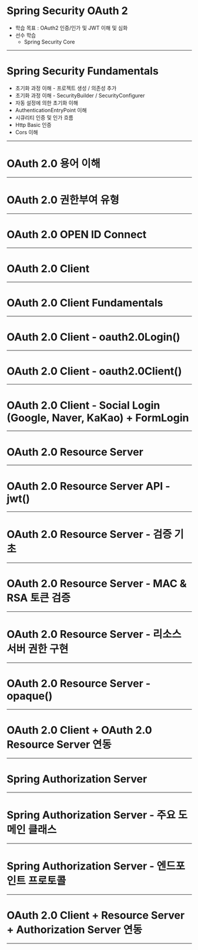 
# Spring Security OAuth 2
- 학습 목표 : OAuth2 인증/인가 및 JWT 이해 및 심화
- 선수 학습
  - Spring Security Core

---

# Spring Security Fundamentals
- 초기화 과정 이해 - 프로젝트 생성 / 의존성 추가
- 초기화 과정 이해 - SecurityBuilder / SecurityConfigurer
- 자동 설정에 의한 초기화 이해
- AuthenticationEntryPoint 이해
- 시큐리티 인증 및 인가 흐름
- Http Basic 인증
- Cors 이해

---

# OAuth 2.0 용어 이해

---

# OAuth 2.0 권한부여 유형

---

# OAuth 2.0 OPEN ID Connect

---

# OAuth 2.0 Client

---

# OAuth 2.0 Client Fundamentals

---

# OAuth 2.0 Client - oauth2.0Login()


---

# OAuth 2.0 Client - oauth2.0Client()

---

# OAuth 2.0 Client - Social Login (Google, Naver, KaKao) + FormLogin

---

# OAuth 2.0 Resource Server

---

# OAuth 2.0 Resource Server API - jwt()

---

# OAuth 2.0 Resource Server - 검증 기초

---

# OAuth 2.0 Resource Server - MAC & RSA 토큰 검증

---

# OAuth 2.0 Resource Server - 리소스 서버 권한 구현

---

# OAuth 2.0 Resource Server - opaque()

---

# OAuth 2.0 Client + OAuth 2.0 Resource Server 연동

---

# Spring Authorization Server

---

# Spring Authorization Server - 주요 도메인 클래스

---

# Spring Authorization Server - 엔드포인트 프로토콜

---

# OAuth 2.0 Client + Resource Server + Authorization Server 연동

---
